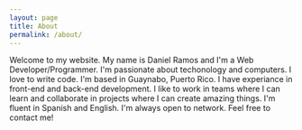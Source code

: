 ```yaml
---
layout: page
title: About
permalink: /about/
---
```



Welcome to my website. My name is Daniel Ramos and I'm a Web Developer/Programmer. I'm passionate about techonology and computers. I love to write code. 
I'm based in Guaynabo, Puerto Rico. I have experiance in front-end and back-end development. I like to work in teams where I can learn and collaborate in projects where I can create amazing things. I'm fluent in Spanish and English. I'm always open to network. Feel free to contact me!
